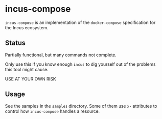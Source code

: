 # incus-compose

`incus-compose` is an implementation of the `docker-compose` specification for the Incus ecosystem.


## Status

Partially functional, but many commands not complete. 

Only use this if you know enough `incus` to dig yourself out of the problems this tool might cause.

USE AT YOUR OWN RISK


## Usage

See the samples in the `samples` directory. Some of them use `x-` attributes to control how `incus-compose` handles a resource.

